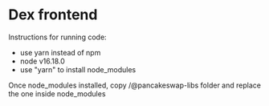 # Dex frontend


Instructions for running code:

- use yarn instead of npm
- node v16.18.0
- use "yarn" to install node_modules

Once node_modules installed, copy /@pancakeswap-libs folder and replace the one inside node_modules


